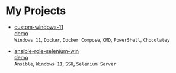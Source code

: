 # My Projects

- [custom-windows-11](https://github.com/prmiguel/custom-windows-11) </br>
  [demo](https://raw.githubusercontent.com/prmiguel/media/main/2f08541a-966c-4111-af67-3cfcfdb86b37.gif)</br>
  `Windows 11`, `Docker`, `Docker Compose`, `CMD`, `PowerShell`, `Chocolatey`

- [ansible-role-selenium-win](https://github.com/prmiguel/ansible-role-selenium-win) </br>
  [demo](https://raw.githubusercontent.com/prmiguel/media/main/81a5c898-28fa-4ebc-ae51-fce1a4f11298.gif)</br>
  `Ansible`, `Windows 11`, `SSH`, `Selenium Server`
